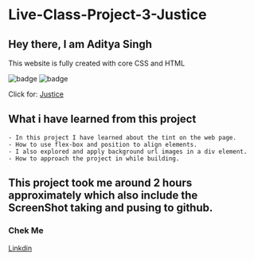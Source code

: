 # Live-Class-Project-3-Justice

## Hey there, I am Aditya Singh

This website is fully created with core CSS and HTML


![badge](https://img.shields.io/badge/Project2-Restorent%20-yellow)
![badge](https://img.shields.io/badge/HTML-CSS-green)


Click for: [Justice](https://justicehomepagebyadi.netlify.app/)



## What i have learned from this project

    - In this project I have learned about the tint on the web page.
    - How to use flex-box and position to align elements.
    - I also explored and apply background url images in a div element.
    - How to approach the project in while building.


## This project took me around 2 hours approximately which also include the ScreenShot taking and pusing to github.

### Chek Me  

[Linkdin](https://www.linkedin.com/in/codeman-aditya/)
